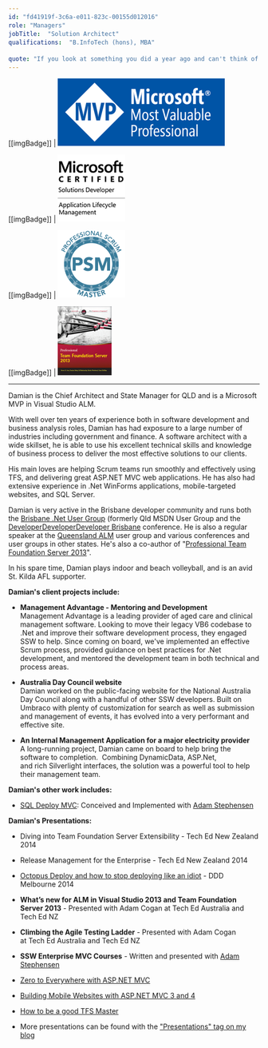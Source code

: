 ```yaml
---
id: "fd41919f-3c6a-e011-823c-00155d012016"
role: "Managers"
jobTitle:  "Solution Architect"
qualifications:  "B.InfoTech (hons), MBA"

quote: "If you look at something you did a year ago and can't think of a better way to do it, it's not a sign you did it perfectly the first time, it's a sign you're not learning."
---
```


[[imgBadge]]
| ![MVP](../badges/Certification-microsoft-mvp.png)

[[imgBadge]]
| ![ALM](../badges/Certification-microsoft-developer-alm.png)

[[imgBadge]]
| ![Google Ads Mobile Awards](../badges/Certification-scrumorg-master-1.png) 

[[imgBadge]]
| [![cover_small.png](./Images/Bio/cover_small.png)](http://brdy.in/ProTFS2013) 

---

Damian is the Chief Architect and State Manager for QLD and is a Microsoft MVP in Visual Studio ALM.  

With well over ten years of experience both in software development and business analysis roles, Damian has had exposure to a large number of industries including government and finance. A software architect with a wide skillset, he is able to use his excellent technical skills and knowledge of business process to deliver the most effective solutions to our clients.  

His main loves are helping Scrum teams run smoothly and effectively using TFS, and delivering great ASP.NET MVC web applications. He has also had extensive experience in .Net WinForms applications, mobile-targeted websites, and SQL Server.  

Damian is very active in the Brisbane developer community and runs both the [Brisbane .Net User Group](http://www.meetup.com/Brisbane-Net-User-Group/ "Brisbane .Net User Group") (formerly Qld MSDN User Group and the 
[DeveloperDeveloperDeveloper Brisbane](http://www.dddbrisbane.com/ "DDD Brisbane") conference.  He is also a regular speaker at the 
[Queensland ALM](http://www.qalmug.org/ "Qld ALM User Group") user group and various conferences and user groups in other states. He's also a co-author of "[Professional Team Foundation Server 2013](http://brdy.in/ProTFS2013)".  

 In his spare time, Damian plays indoor and beach volleyball, and is an avid St. Kilda AFL supporter. 

**Damian's client projects include:** 

* **Management Advantage - Mentoring and Development**  
 Management Advantage is a leading provider of aged care and clinical management software. Looking to move their legacy VB6 codebase to .Net and improve their software development process, they engaged SSW to help. Since coming on board, we've implemented an effective Scrum process, provided guidance on best practices for .Net development, and mentored the development team in both technical and process areas.

* **Australia Day Council website**  
Damian worked on the public-facing website for the National Australia Day Council along with a handful of other SSW developers. Built on Umbraco with plenty of customization for search as well as submission and management of events, it has evolved into a very performant and effective site.

* **An Internal Management Application for a major electricity provider**  
A long-running project, Damian came on board to help bring the software to completion.  Combining DynamicData, ASP.Net, and rich Silverlight interfaces, the solution was a powerful tool to help their management team. 

**Damian's other work includes:**  

* [SQL Deploy MVC](http://nuget.org/packages/SSW.SQLDeploy.MVC): Conceived and Implemented with [Adam Stephensen](https://ssw.com.au/people/alumni/adam-stephensen)

 **Damian's Presentations:**

* Diving into Team Foundation Server Extensibility - Tech Ed New Zealand 2014

* Release Management for the Enterprise - Tech Ed New Zealand 2014

* [Octopus Deploy and how to stop deploying like an idiot](http://tv.ssw.com/5522/octopus-deploy-and-how-to-stop-deploying-like-an-idiot-damien-brady-ddd-melbourne) - DDD Melbourne 2014

* **What’s new for ALM in Visual Studio 2013 and Team Foundation Server 2013** - Presented with Adam Cogan at Tech Ed Australia and Tech Ed NZ
* **Climbing the Agile Testing Ladder** - Presented with Adam Cogan at Tech Ed Australia and Tech Ed NZ
* **SSW Enterprise MVC Courses** - Written and presented with [Adam Stephensen](https://ssw.com.au/people/alumni/adam-stephensen)
* [Zero to Everywhere with ASP.NET MVC](http://tv.ssw.com/1785/ddd-brisbane-damian-brady-zero-to-everywhere "Zero to Everywhere with ASP.NET MVC")
* [Building Mobile Websites with ASP.NET MVC 3 and 4](http://www.slideshare.net/damovisa/building-mobile-websites-with-aspnet-mvc-3-4-11395594 "Building Mobile Websites with ASP.NET MVC 3 and 4")
* [How to be a good TFS Master](http://www.slideshare.net/damovisa/how-to-be-a-good-tfs-master "How to be a good TFS Master")
* More presentations can be found with the ["Presentations" tag on my blog](https://damianbrady.com.au/speaking)
